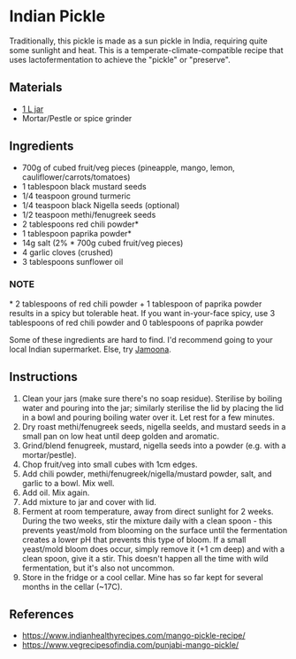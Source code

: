 # Indian Pickle
Traditionally, this pickle is made as a sun pickle in India, requiring quite some sunlight and heat. This is a temperate-climate-compatible recipe that uses lactofermentation to achieve the "pickle" or "preserve".


## Materials
* [1 L jar](https://github.com/kelseymok/fermentation-station/blob/master/README.md#an-opinion-about-jars)
* Mortar/Pestle or spice grinder


## Ingredients

* 700g of cubed fruit/veg pieces (pineapple, mango, lemon, cauliflower/carrots/tomatoes)
* 1 tablespoon black mustard seeds
* 1/4 teaspoon ground turmeric
* 1/4 teaspoon black Nigella seeds (optional)
* 1/2 teaspoon methi/fenugreek seeds
* 2 tablespoons red chili powder* 
* 1 tablespoon paprika powder*
* 14g salt (2% * 700g cubed fruit/veg pieces)
* 4 garlic cloves (crushed)
* 3 tablespoons sunflower oil



### NOTE 

\* 2 tablespoons of red chili powder + 1 tablespoon of paprika powder results in a spicy but tolerable heat. If you want in-your-face spicy, use 3 tablespoons of red chili powder and 0 tablespoons of paprika powder

Some of these ingredients are hard to find. I'd recommend going to your local Indian supermarket. Else, try [Jamoona](https://www.jamoona.com/).



## Instructions

1. Clean your jars (make sure there's no soap residue). Sterilise by boiling water and pouring into the jar; similarly sterilise the lid by placing the lid in a bowl and pouring boiling water over it. Let rest for a few minutes.
3. Dry roast methi/fenugreek seeds, nigella seelds, and mustard seeds in a small pan on low heat until deep golden and aromatic.
4. Grind/blend fenugreek, mustard, nigella seeds  into a powder (e.g. with a mortar/pestle). 
6. Chop fruit/veg into small cubes with 1cm edges.
7. Add chili powder, methi/fenugreek/nigella/mustard powder, salt, and garlic to a bowl. Mix well.
8. Add oil. Mix again.
9. Add mixture to jar and cover with lid.
10. Ferment at room temperature, away from direct sunlight for 2 weeks. During the two weeks, stir the mixture daily with a clean spoon - this prevents yeast/mold from blooming on the surface until the fermentation creates a lower pH that prevents this type of bloom. If a small yeast/mold bloom does occur, simply remove it (+1 cm deep) and with a clean spoon, give it a stir. This doesn't happen all the time with wild fermentation, but it's also not uncommon.
11. Store in the fridge or a cool cellar. Mine has so far kept for several months in the cellar (~17C).



## References

* https://www.indianhealthyrecipes.com/mango-pickle-recipe/
* https://www.vegrecipesofindia.com/punjabi-mango-pickle/



